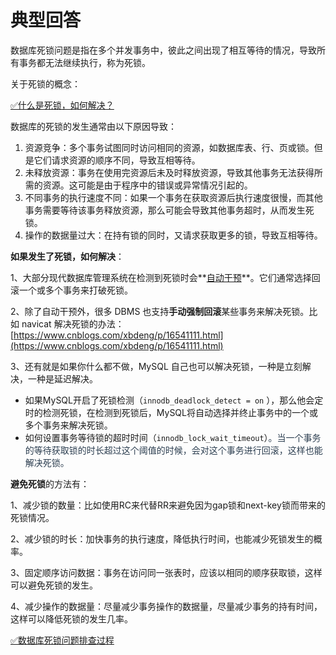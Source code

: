 # 典型回答


数据库死锁问题是指在多个并发事务中，彼此之间出现了相互等待的情况，导致所有事务都无法继续执行，称为死锁。



关于死锁的概念：

[✅什么是死锁，如何解决？](https://www.yuque.com/hollis666/qyhor6/mtdxsd)



数据库的死锁的发生通常由以下原因导致：

1. 资源竞争：多个事务试图同时访问相同的资源，如数据库表、行、页或锁。但是它们请求资源的顺序不同，导致互相等待。
2. 未释放资源：事务在使用完资源后未及时释放资源，导致其他事务无法获得所需的资源。这可能是由于程序中的错误或异常情况引起的。
3. 不同事务的执行速度不同：如果一个事务在获取资源后执行速度很慢，而其他事务需要等待该事务释放资源，那么可能会导致其他事务超时，从而发生死锁。
4. 操作的数据量过大：在持有锁的同时，又请求获取更多的锁，导致互相等待。





**如果发生了死锁，如何解决**：

1、大部分现代数据库管理系统在检测到死锁时会**<u>自动干预</u>**。它们通常选择回滚一个或多个事务来打破死锁。

2、除了自动干预外，很多 DBMS 也支持**手动强制回滚**某些事务来解决死锁。比如 navicat 解决死锁的办法：[https://www.cnblogs.com/xbdeng/p/16541111.html](https://www.cnblogs.com/xbdeng/p/16541111.html)

3、还有就是如果你什么都不做，MySQL 自己也可以解决死锁，一种是立刻解决，一种是延迟解决。

+ 如果MySQL开启了死锁检测（`innodb_deadlock_detect = on` ），那么他会定时的检测死锁，在检测到死锁后，MySQL将自动选择并终止事务中的一个或多个事务来解决死锁。
+ 如何设置事务等待锁的超时时间（`innodb_lock_wait_timeout`）<font style="color:rgb(44, 62, 80);">。当一个事务的等待获取锁的时长超过这个阈值的时候，会对这个事务进行回滚，这样也能解决死锁。</font>

  


**避免死锁**的方法有：

1、减少锁的数量：比如使用RC来代替RR来避免因为gap锁和next-key锁而带来的死锁情况。

2、减少锁的时长：加快事务的执行速度，降低执行时间，也能减少死锁发生的概率。

3、固定顺序访问数据：事务在访问同一张表时，应该以相同的顺序获取锁，这样可以避免死锁的发生。

4、减少操作的数据量：尽量减少事务操作的数据量，尽量减少事务的持有时间，这样可以降低死锁的发生几率。



[✅数据库死锁问题排查过程](https://www.yuque.com/hollis666/qyhor6/yywypm)

